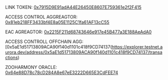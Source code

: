 
LINK TOKEN: [0x7915D9E91adA44E26450E8607E759361e2f2F415](https://explorer.testnet.aurora.dev/address/0x7915D9E91adA44E26450E8607E759361e2f2F415/transactions)

ACCESS CONTROL AGGREAGTOR: [0x81eb218FF3433bf4E8a05E1125C1fa61AF13cC55](https://explorer.testnet.aurora.dev/address/0x81eb218FF3433bf4E8a05E1125C1fa61AF13cC55/transactions)

EAC AGREAGTOR: [0x2215F211d68743646e917e45B477a3E188AeAdA0](https://explorer.testnet.aurora.dev/address/0x2215F211d68743646e917e45B477a3E188AeAdA0/transactions)

ACCESS CONTROLL OFFCHAIN AGG: [0x5aE1d51713809ACA90f140d1101c418f9CD74137(https://explorer.testnet.aurora.dev/address/0x5aE1d51713809ACA90f140d1101c418f9CD74137/transactions)

ZOOHARMONY ORACLE: [0x64e88D78c78cD284A8e67eE3222D665E3CdFEE74](https://explorer.testnet.aurora.dev/address/0x64e88D78c78cD284A8e67eE3222D665E3CdFEE74/transactions)
